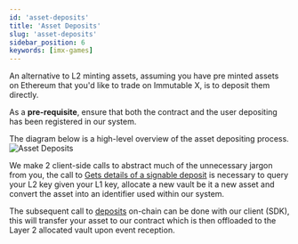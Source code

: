 ```yaml
---
id: 'asset-deposits'
title: 'Asset Deposits'
slug: 'asset-deposits'
sidebar_position: 6
keywords: [imx-games]
---
```


An alternative to L2 minting assets, assuming you have pre minted assets on Ethereum that you'd like to trade on Immutable X, is to deposit them directly.

As a **pre-requisite**, ensure that both the contract and the user depositing has been registered in our system.

The diagram below is a high-level overview of the asset depositing process.
![Asset Deposits](/img/AssetDeposits.png)

We make 2 client-side calls to abstract much of the unnecessary jargon from you, the call to [Gets details of a signable deposit](/reference#/operations/getSignableDeposit) is necessary to query your L2 key given your L1 key, allocate a new vault be it a new asset and convert the asset into an identifier used within our system.

The subsequent call to [deposits](/reference#/operations/listDeposits) on-chain can be done with our client (SDK), this will transfer your asset to our contract which is then offloaded to the Layer 2 allocated vault upon event reception.
